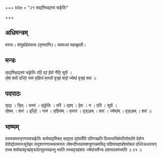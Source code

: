 +++
title = "२१ सद्यश्चिद्यस्य चर्कृतिः"

+++
## अधिमन्त्रम्
मरुतः। शंयुर्बार्हस्पत्यः (तृणपाणिः)। यवमध्या महाबृहती।

## मन्त्रः
स॒द्यश्चि॒द्यस्य॑ चर्कृ॒तिः परि॒ द्यां दे॒वो नैति॒ सूर्यः॑ ।  
त्वे॒षं शवो॑ दधिरे॒ नाम॑ य॒ज्ञियं॑ म॒रुतो॑ वृत्र॒हं शवो॒ ज्येष्ठं॑ वृत्र॒हं शवः॑ ॥

## पदपाठः
स॒द्यः । चि॒त् । यस्य॑ । च॒र्कृ॒तिः । परि॑ । द्याम् । दे॒वः । न । एति॑ । सूर्यः॑ ।  
त्वे॒षम् । शवः॑ । द॒धि॒रे॒ । नाम॑ । य॒ज्ञिय॑म् । म॒रुतः॑ । वृत्र॒ऽहम् । शवः॑ । ज्येष्ठ॑म् । वृत्र॒ऽहम् । शवः॑ ॥

## भाष्यम्
यस्यचमरुद्गणस्यचर्कृतिः कर्मसद्यश्चित् सद्यएव द्यांपर्येति परिगच्छति दिव्यन्तरिक्षेपरितोवर्तते देवोन देवोद्योतमानःसूर्यइव तादृशागणात्मकामरुतः त्वेषन्दीप्तन्नामशत्रूणान्नमयितृ यज्ञियंयज्ञार्हंशवोबलं दधिरेअधारयन् तच्च शवोबलंवृत्रहंवृत्रादेरसुरस्यहन्तु भवति तच्चवृत्रहंशवः ज्येष्ठंसर्वेभ्यः प्रशस्ततमंभवति ॥ २१ ॥